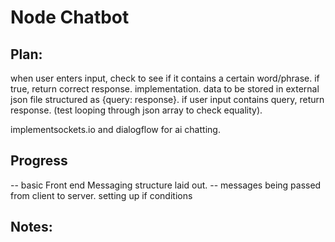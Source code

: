 # Node Chatbot



## Plan:
when user enters input, check to see if it contains a certain word/phrase. if true, return correct response.
implementation. data to be stored in external json file structured as {query: response}. if user input contains query, return response.
(test looping through json array to check equality).

implementsockets.io and dialogflow for ai chatting.

## Progress
-- basic Front end Messaging structure laid out.
-- messages being passed from client to server. setting up if conditions
## Notes:
